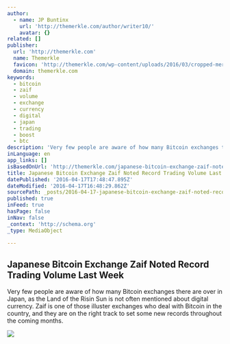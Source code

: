 ```yaml
---
author:
  - name: JP Buntinx
    url: 'http://themerkle.com/author/writer10/'
    avatar: {}
related: []
publisher:
  url: 'http://themerkle.com'
  name: Themerkle
  favicon: 'http://themerkle.com/wp-content/uploads/2016/03/cropped-merkle-white-1-192x192.png'
  domain: themerkle.com
keywords:
  - bitcoin
  - zaif
  - volume
  - exchange
  - currency
  - digital
  - japan
  - trading
  - boost
  - btc
description: 'Very few people are aware of how many Bitcoin exchanges there are over in Japan, as the Land of the Risin Sun is not often mentioned about digital currency. Zaif is one of those illuster exchanges who deal with Bitcoin in the country, and they are on the right track to set some new records throughout the coming months.'
inLanguage: en
app_links: []
isBasedOnUrl: 'http://themerkle.com/japanese-bitcoin-exchange-zaif-noted-record-trading-volume-last-week/'
title: Japanese Bitcoin Exchange Zaif Noted Record Trading Volume Last Week
datePublished: '2016-04-17T17:48:47.895Z'
dateModified: '2016-04-17T16:48:29.862Z'
sourcePath: _posts/2016-04-17-japanese-bitcoin-exchange-zaif-noted-record-trading-volume-l.md
published: true
inFeed: true
hasPage: false
inNav: false
_context: 'http://schema.org'
_type: MediaObject

---
```

<article style=""><h1>Japanese Bitcoin Exchange Zaif Noted Record Trading Volume Last Week</h1><p>Very few people are aware of how many Bitcoin exchanges there are over in Japan, as the Land of the Risin Sun is not often mentioned about digital currency. Zaif is one of those illuster exchanges who deal with Bitcoin in the country, and they are on the right track to set some new records throughout the coming months.</p><img src="http://themerkle.com/wp-content/uploads/2016/04/shutterstock_371823106.jpg" /></article>